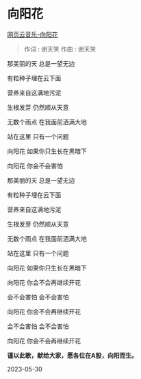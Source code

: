 # 向阳花

[网页云音乐-向阳花](https://music.163.com/#/song?id=167582)

> 作词 : 谢天笑
> 作曲 : 谢天笑

那美丽的天 总是一望无边

有粒种子埋在云下面

营养来自这满地污泥

生根发芽 仍然顺从天意

无数个雨点 在我面前洒满大地

站在这里 只有一个问题

向阳花 如果你只生长在黑暗下

向阳花 你会不会害怕

那美丽的天 总是一望无边

有粒种子埋在云下面

营养来自这满地污泥

生根发芽 仍然顺从天意

无数个雨点 在我面前洒满大地

站在这里 只有一个问题

向阳花 如果你只生长在黑暗下

向阳花 你会不会再继续开花

会不会害怕 会不会害怕

向阳花 你会不会再继续开花

会不会害怕 会不会害怕

向阳花 你会不会再继续开花



**谨以此歌，献给大家，愿各位在A股，向阳而生。**

2023-05-30